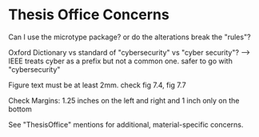 # Thesis Office Concerns

Can I use the microtype package? or do the alterations break the "rules"?

Oxford Dictionary vs standard of "cybersecurity" vs "cyber security"? --> IEEE treats cyber as a prefix but not a common one. safer to go with "cybersecurity"

Figure text must be at least 2mm. check fig 7.4, fig 7.7

Check Margins: 1.25 inches on the left and right and 1 inch only on the bottom

See "ThesisOffice" mentions for additional, material-specific concerns.
